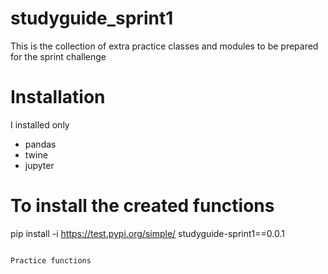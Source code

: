 # studyguide_sprint1

This is the collection of extra practice classes and modules to be prepared for the sprint challenge

# Installation

I installed only

* pandas
* twine
* jupyter

# To install the created functions
pip install -i https://test.pypi.org/simple/ studyguide-sprint1==0.0.1


```

Practice functions

```